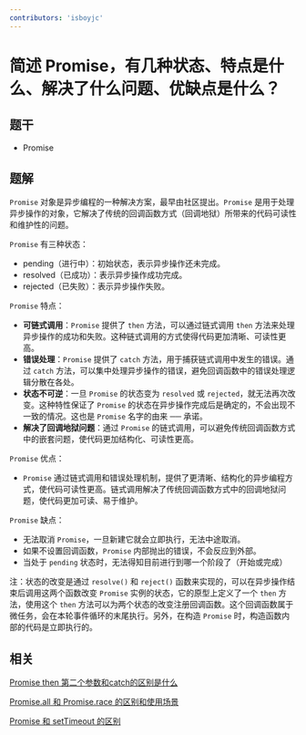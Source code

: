 ```yaml
---
contributors: 'isboyjc'
---
```


# 简述 Promise，有几种状态、特点是什么、解决了什么问题、优缺点是什么？


## 题干

- Promise



## 题解

<!-- ::: details 点我查看题解 -->

`Promise` 对象是异步编程的一种解决方案，最早由社区提出。`Promise` 是用于处理异步操作的对象，它解决了传统的回调函数方式（回调地狱）所带来的代码可读性和维护性的问题。


`Promise` 有三种状态：

- pending（进行中）：初始状态，表示异步操作还未完成。
- resolved（已成功）：表示异步操作成功完成。
- rejected（已失败）：表示异步操作失败。


`Promise` 特点：

- **可链式调用**：`Promise` 提供了 `then` 方法，可以通过链式调用 `then` 方法来处理异步操作的成功和失败。这种链式调用的方式使得代码更加清晰、可读性更高。
- **错误处理**：`Promise` 提供了 `catch` 方法，用于捕获链式调用中发生的错误。通过 `catch` 方法，可以集中处理异步操作的错误，避免回调函数中的错误处理逻辑分散在各处。
- **状态不可逆**：一旦 `Promise` 的状态变为 `resolved` 或 `rejected`，就无法再次改变。这种特性保证了 `Promise` 的状态在异步操作完成后是确定的，不会出现不一致的情况。这也是 `Promise` 名字的由来 ── 承诺。
- **解决了回调地狱问题**：通过 `Promise` 的链式调用，可以避免传统回调函数方式中的嵌套问题，使代码更加结构化、可读性更高。


`Promise` 优点：

- `Promise` 通过链式调用和错误处理机制，提供了更清晰、结构化的异步编程方式，使代码可读性更高。链式调用解决了传统回调函数方式中的回调地狱问题，使代码更加可读、易于维护。

`Promise` 缺点：

- 无法取消 `Promise`，一旦新建它就会立即执行，无法中途取消。
- 如果不设置回调函数，`Promise` 内部抛出的错误，不会反应到外部。
- 当处于 `pending` 状态时，无法得知目前进行到哪一个阶段了（开始或完成）


注：状态的改变是通过 `resolve()` 和 `reject()` 函数来实现的，可以在异步操作结束后调用这两个函数改变 `Promise` 实例的状态，它的原型上定义了一个 `then` 方法，使用这个 `then` 方法可以为两个状态的改变注册回调函数。这个回调函数属于微任务，会在本轮事件循环的末尾执行。另外，在构造 `Promise` 时，构造函数内部的代码是立即执行的。

<!-- ::: -->

## 相关

[Promise then 第二个参数和catch的区别是什么](./070030_then_secondparam_and_catch.md)

[Promise.all 和 Promise.race 的区别和使用场景](./070040_promise_all_and_race.md)

[Promise 和 setTimeout 的区别](./070050_promise_and_settimeout.md)